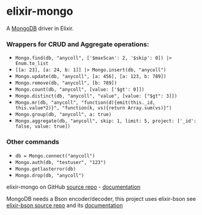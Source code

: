 elixir-mongo
============

A [MongoDB](http://www.mongodb.org) driver in Elixir.

### Wrappers for CRUD and Aggregate operations:

- `Mongo.find(db, "anycoll", ['$maxScan': 2, '$skip': 0]) |> Enum.to_list`
- `[[a: 23], [a: 24, b: 1]] |> Mongo.insert(db, "anycoll")`
- `Mongo.update(db, "anycoll", [a: 456], [a: 123, b: 789])`
- `Mongo.remove(db, "anycoll", [b: 789])`
- `Mongo.count(db, "anycoll", [value: ['$gt': 0]])`
- `Mongo.distinct(db, "anycoll", "value", [value: ["$gt": 3]])`
- `Mongo.mr(db, "anycoll", "function(d){emit(this._id, this.value*2)}", "function(k, vs){return Array.sum(vs)}")`
- `Mongo.group(db, "anycoll", a: true)`
- `Mongo.aggregate(db, "anycoll", skip: 1, limit: 5, project: ['_id': false, value: true])`

### Other commands

- `db = Mongo.connect("anycoll")`
- `Mongo.auth(db, "testuser", "123")`
- `Mongo.getlasterror(db)`
- `Mongo.drop(db, "anycoll")`

elixir-mongo on GitHub [source repo](https://github.com/checkiz/elixir-mongo) - 
[documentation](https://checkiz.github.io/elixir-mongo)

MongoDB needs a Bson encoder/decoder, this project uses elixir-bson see [elixir-bson source repo](https://github.com/checkiz/elixir-bson) and its 
[documentation](http://checkiz.github.io/elixir-bson)
